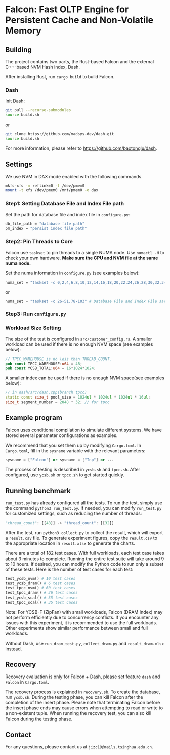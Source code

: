 # Falcon: Fast OLTP Engine for Persistent Cache and Non-Volatile Memory


## Building



The project contains two parts, the Rust-based Falcon and the external C++-based NVM Hash index, Dash.

After installing Rust, run `cargo build` to build Falcon.

### Dash

Init Dash:
```bash
git pull --recurse-submodules
source build.sh
```
or
```bash
git clone https://github.com/madsys-dev/dash.git
source build.sh
```
For more information, please refer to https://github.com/baotonglu/dash. 

## Settings

We use NVM in DAX mode enabled with the following commands.
```bash
mkfs-xfs -m reflink=0 -f /dev/pmem0
mount -t xfs /dev/pmem0 /mnt/pmem0 -o dax
```

### Step1: Setting Database File and Index File path

Set the path for database file and index file in `configure.py`:
``` bash
db_file_path = "database file path"
pm_index = "persist index file path"
```

### Step2: Pin Threads to Core

Falcon use `taskset` to pin threads to a single NUMA node. Use `numactl -H` to check your own hardware. **Make sure the CPU and NVM file at the same numa node.**

Set the numa information in `configure.py` (see examples below):
``` bash
numa_set = "taskset -c 0,2,4,6,8,10,12,14,16,18,20,22,24,26,28,30,32,34,36,38,40,42,44,46,48,50,52,54,56,58,60,62,64,66,68,70,72,74,76,78,80,82,84,86,88,90,92,94,96" # Database File and Index File saved in numa node 0 and numa node 0 includes even cores
```
or
```python
numa_set = "taskset -c 26-51,78-103" # Database File and Index File saved in numa node 1 and numa node 1 includes cores 26~51 and 78~103
```

### Step3: Run `configure.py`

### Workload Size Setting

The size of the test is configured in `src/customer_config.rs`. A smaller workload can be used if there is no enough NVM space (see examples below): 
```rust
// TPCC_WAREHOUSE is no less than THREAD_COUNT.
pub const TPCC_WAREHOUSE:u64 = 48;
pub const YCSB_TOTAL:u64 = 16*1024*1024;
```

A smaller index can be used if there is no enough NVM space(see examples below): 
```c++
// in dash/src/dash.cpp(branch tpcc)
static const size_t pool_size = 1024ul * 1024ul * 1024ul * 16ul;
size_t segment_number = 2048 * 32; // for tpcc
```
## Example program

Falcon uses conditional compilation to simulate different systems. We have stored several parameter configurations as examples.

We recommend that you set them up by modifying `Cargo.toml`. In `Cargo.toml`, fill in the `sysname` variable with the relevant parameters:

```python
sysname = ["Falcon"] or sysname = ["Inp"] or ...
```

The process of testing is described in `ycsb.sh` and `tpcc.sh`. After configured, use `ycsb.sh` or `tpcc.sh` to get started quickly.


## Running benchmark

`run_test.py` has already configured all the tests. To run the test, simply use the command `python3 run_test.py`. If needed, you can modify `run_test.py` for customized settings, such as reducing the number of threads:
```python
"thread_count": [[48]] -> "thread_count": [[32]]
```

After the test, run `python3 collect.py` to collect the result, which will export a `result.csv` file.
To generate experiment figures, copy the `result.csv` to the appropriate location in `result.xlsx` to generate the charts.

There are a total of 182 test cases. With full workloads, each test case takes about 3 minutes to complete. Running the entire test suite will take around 9 to 10 hours. If desired, you can modify the Python code to run only a subset of these tests. Here is the number of test cases for each test:
```python
test_ycsb_nvm() # 10 test cases
test_ycsb_dram() # 6 test cases
test_tpcc_nvm() # 60 test cases
test_tpcc_dram() # 36 test cases
test_ycsb_scal() # 35 test cases
test_tpcc_scal() # 35 test cases
```

Note: For YCSB-F (ZipFan) with small workloads, Falcon (DRAM Index) may not perform efficiently due to concurrency conflicts. If you encounter any issues with this experiment, it is recommended to use the full workloads. Other experiments show similar performance between small and full workloads.

Without Dash, use `run_dram_test.py`, `collect_dram.py` and `result_dram.xlsx` instead.

## Recovery

Recovery evaluation is only for Falcon + Dash, please set feature `dash` and `Falcon` in `Cargo.toml`.

The recovery process is explained in `recovery.sh`. To create the database, run `ycsb.sh`. During the testing phase, you can kill Falcon after the completion of the insert phase. Please note that terminating Falcon before the insert phase ends may cause errors when attempting to read or write to a non-existent tuple. When running the recovery test, you can also kill Falcon during the testing phase.

## Contact

For any questions, please contact us at `jizc19@mails.tsinghua.edu.cn`.
